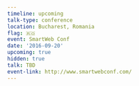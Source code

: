 ```yaml
---
timeline: upcoming
talk-type: conference
location: Bucharest, Romania
flag: 🇷🇴
event: SmartWeb Conf
date: '2016-09-20'
upcoming: true
hidden: true
talk: TBD
event-link: http://www.smartwebconf.com/
---
```

